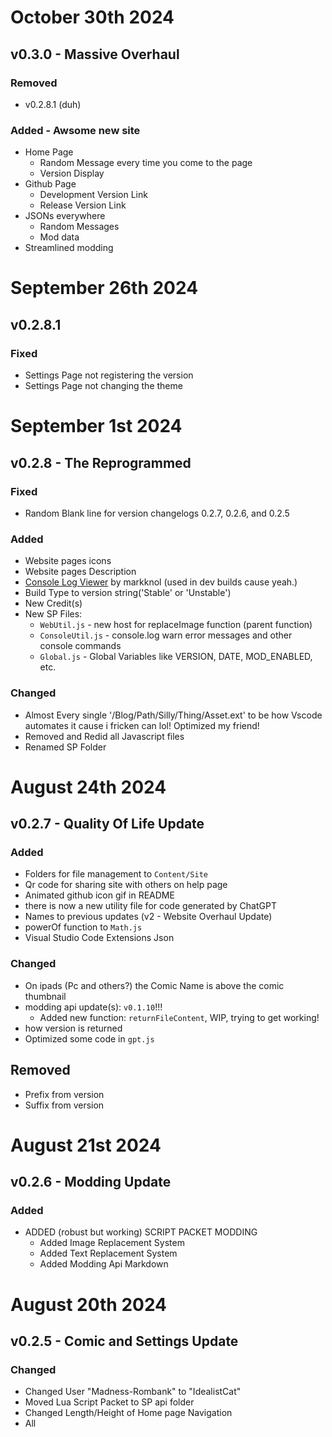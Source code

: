 # October 30th 2024
## v0.3.0 - Massive Overhaul
### Removed
- v0.2.8.1 (duh)
### Added - Awsome new site
- Home Page
  - Random Message every time you come to the page
  - Version Display
- Github Page
  - Development Version Link
  - Release Version Link
- JSONs everywhere
  - Random Messages
  - Mod data
- Streamlined modding

# September 26th 2024
## v0.2.8.1
### Fixed
- Settings Page not registering the version
- Settings Page not changing the theme

# September 1st 2024
## v0.2.8 - The Reprogrammed
### Fixed
- Random Blank line for version changelogs 0.2.7, 0.2.6, and 0.2.5
### Added
- Website pages icons
- Website pages Description
- [Console Log Viewer](https://github.com/markknol/console-log-viewer/tree/master) by markknol (used in dev builds cause yeah.)
- Build Type to version string('Stable' or 'Unstable')
- New Credit(s)
- New SP Files:
  - `WebUtil.js` - new host for replaceImage function (parent function)
  - `ConsoleUtil.js` - console.log warn error messages and other console commands
  - `Global.js` - Global Variables like VERSION, DATE, MOD_ENABLED, etc.
### Changed
- Almost Every single '/Blog/Path/Silly/Thing/Asset.ext' to be how Vscode automates it cause i fricken can lol! Optimized my friend!
- Removed and Redid all Javascript files
- Renamed SP Folder

# August 24th 2024
## v0.2.7 - Quality Of Life Update
### Added
- Folders for file management to ``Content/Site``
- Qr code for sharing site with others on help page
- Animated github icon gif in README
- there is now a new utility file for code generated by ChatGPT
- Names to previous updates (v2 - Website Overhaul Update)
- powerOf function to ``Math.js``
- Visual Studio Code Extensions Json
### Changed
- On ipads (Pc and others?) the Comic Name is above the comic thumbnail
- modding api update(s): ``v0.1.10``!!!
  - Added new function: ``returnFileContent``, WIP, trying to get working!
- how version is returned
- Optimized some code in ``gpt.js``
## Removed
- Prefix from version
- Suffix from version

# August 21st 2024
## v0.2.6 - Modding Update
### Added
- ADDED (robust but working) SCRIPT PACKET MODDING
  - Added Image Replacement System
  - Added Text Replacement System
  - Added Modding Api Markdown

# August 20th 2024
## v0.2.5 - Comic and Settings Update
### Changed
- Changed User "Madness-Rombank" to "IdealistCat"
- Moved Lua Script Packet to SP api folder
- Changed Length/Height of Home page Navigation
- All <script> tags are modules
- Changed almost all uses of href/src to be less bug likely (I Changed them to work in the best way, it's hard to explain)
### Added
- Added SP Folders (there are folders for different files)
- Added Comic book section of the site
  - Added Idealist Cat Comic
    - Added Issue 1
    - Added Issue 2
    - Added Issue 3
- Added Settings Page
  - Added Light mode (aka piss mode)
  - Added Theme Switching to all pages. (they recognize the theme and adapt)
  - Added Custom Button(s)
- Added Bean Club to home page (pauleps idea)
- Added Dropdown Table of Contents
### Removed
- Removed Top Scrolling Text from home page

# August 14th 2024
## v0.2.4
### Added
- Added Missing Drago Cuven Credits
- Added Table of Contents to blog
- Added Blog Folder for Blog paged
- Added 5th Base Theme Color
- Added Scrolling Credits Text
- Added Blog 2 WIP (unaccesable)
### Fixed
- Fixed Bug where if in a higher folder than root, 404 should send you to the right place instead of stacking
- Fixed "Blog1" Spelling
### Changed
- Changed the whole changelog so now it follows the new format

# August 9th 2024
## v0.2.3 - Blog 1 Update
### Added
- 10 pixel padding (suggestion by bit7)
- Credit Tab for Discord user suggestions
- New Changelog Format
- Added [Wasmoon](https://github.com/ceifa/wasmoon/tree/main) Support (thanks drago_cuven)
### Changed
- 404 Page now has centered text
- Blog 1 is now finished
- The image of the github folders in the help page is moved
- instead of JSP it is now SP.
### Removed
- Wip img and text is removed from home page

## v0.2.2
### Added
- Readded Blogs List Page
- Readded Blog 1 Page
- Added functionality for any Link Text relating to the new new Pages
- Added new credit
- Added Help Page (Idea by TRIPPY)
- Added Custom 404 Page
### Removed
- Removed Latest Blog Link Text
- Removed "Crash Report" Github Issue Template
### Changed
- Worked on Blog 1
- Messed around with Credit Pages Styling

# August 8th 2024
## v0.2.1
### Removed
- Removed and Redid Pages Folder
- Removed Content/Source Folder, now JSP Folder not in Content Folder
### Changed
- Redid base theme/style
- Redid Credits Page
- Source code and development source text is smaller
- site contents are now centered
- archive folder is restored
### Fixed
- [Fixed 404 on Credits Leave](https://github.com/DragginGroup/Blog/issues/4#issue-2456296931)

## v0.2.0 - Website Overhaul Update
### Changed
- Blog Version is now literally Hard-coded, through code. Lolz
- Slow Scrolling Text...
- Shortened Text
- Blog 1 in progress
### Added
- JAVASCRIPT FOLDER!! (content/source)
- ARCHIVING FOLDER! (content/archive)
- GITHUB FOLDER- wait what? (content/github)
- ANIMATED README WIP GIF

<p align="center">
<img src="https://raw.githubusercontent.com/DragginGroup/Blog/main/Content/Github/WIP.gif" width="150" title="wip">
</p>

- JAVASCRIPT FILES THAT CONTROL INDIVIDUAL PARTS OF THE SITE! (I call them JS Packets)
- Development fork!
- Github issue templates!
- Github Pull Request Templates!
- oh yeah, CHANGELOG FILE!
### Fixed
- Correct Capitalization on main site page!!!
- some little font weight fixes
- Blogs Page works

## v0.1.2
### Fixed
- I hardcode the blog Version now. Fuck me man...

## v0.1.1
### Fixed
- I fixed one small thing lol, that was fast

## v0.1 - Inital Version
### Added
- Main Site
- Credits Page
- Blogs Page (W.I.P. aka ugly as shit)
- First Blog Page (no content)
- Latest Commit Text
- Latest Version
